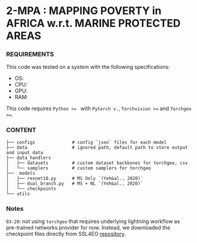 # 2-MPA : MAPPING POVERTY in AFRICA w.r.t. MARINE PROTECTED AREAS

### REQUIREMENTS
This code was tested on a system with the following specifications:  
- OS:  
- CPU:  
- GPU:  
- RAM:  

This code requires `Python >= ` with `Pytorch v.`, `Torchvision >=` and `Torchgeo >=`.

### CONTENT

```
├── configs              # config `json` files for each model  
├── data                 # ignored path, default path to store output and input data  
├── data_handlers             
│   ├── datasets         # custom dataset backbones for torchgeo, csv  
│   └── samplers         # custom samplers for torchgeo               
├──  models                  
│   ├── resnet18.py      # MS Only `(Yeh&al., 2020)`  
│   ├── dual_branch.py   # MS + NL `(Yeh&al., 2020)`  
│   └── checkpoints      
└── utils                
```

### Notes
`03-20`: not using `torchgeo` that requires underlying lightning workflow as pre-trained networks provider for now. Instead, we downloaded the checkpoint files directly from SSL4EO [repository](https://github.com/zhu-xlab/SSL4EO-S12). 
